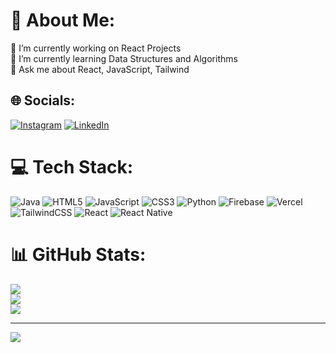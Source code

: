 # 💫 About Me:
🔭 I’m currently working on React Projects<br>🌱 I’m currently learning Data Structures and Algorithms<br>💬 Ask me about React, JavaScript, Tailwind<br>


## 🌐 Socials:
[![Instagram](https://img.shields.io/badge/Instagram-%23E4405F.svg?logo=Instagram&logoColor=white)](https://instagram.com/_agrawal_akshit_) [![LinkedIn](https://img.shields.io/badge/LinkedIn-%230077B5.svg?logo=linkedin&logoColor=white)](https://linkedin.com/in/akshitagrwl) 

# 💻 Tech Stack:
![Java](https://img.shields.io/badge/java-%23ED8B00.svg?style=flat&logo=java&logoColor=white) ![HTML5](https://img.shields.io/badge/html5-%23E34F26.svg?style=flat&logo=html5&logoColor=white) ![JavaScript](https://img.shields.io/badge/javascript-%23323330.svg?style=flat&logo=javascript&logoColor=%23F7DF1E) ![CSS3](https://img.shields.io/badge/css3-%231572B6.svg?style=flat&logo=css3&logoColor=white) ![Python](https://img.shields.io/badge/python-3670A0?style=flat&logo=python&logoColor=ffdd54) ![Firebase](https://img.shields.io/badge/firebase-%23039BE5.svg?style=flat&logo=firebase) ![Vercel](https://img.shields.io/badge/vercel-%23000000.svg?style=flat&logo=vercel&logoColor=white) ![TailwindCSS](https://img.shields.io/badge/tailwindcss-%2338B2AC.svg?style=flat&logo=tailwind-css&logoColor=white) ![React](https://img.shields.io/badge/react-%2320232a.svg?style=flat&logo=react&logoColor=%2361DAFB) ![React Native](https://img.shields.io/badge/react_native-%2320232a.svg?style=flat&logo=react&logoColor=%2361DAFB)
# 📊 GitHub Stats:
![](https://github-readme-stats.vercel.app/api?username=justAkshitAgrawal&theme=dark&hide_border=false&include_all_commits=true&count_private=true)<br/>
![](https://github-readme-streak-stats.herokuapp.com/?user=justAkshitAgrawal&theme=dark&hide_border=false)<br/>
![](https://github-readme-stats.vercel.app/api/top-langs/?username=justAkshitAgrawal&theme=dark&hide_border=false&include_all_commits=true&count_private=true&layout=compact)

---
[![](https://visitcount.itsvg.in/api?id=justAkshitAgrawal&icon=0&color=0)](https://visitcount.itsvg.in)

<!-- Proudly created with GPRM ( https://gprm.itsvg.in ) -->
